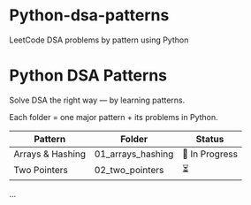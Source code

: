 # Python-dsa-patterns
LeetCode DSA problems by pattern using Python
# Python DSA Patterns

Solve DSA the right way — by learning patterns.

Each folder = one major pattern + its problems in Python.

| Pattern | Folder | Status |
|--------|--------|--------|
| Arrays & Hashing | 01_arrays_hashing | 🚧 In Progress |
| Two Pointers | 02_two_pointers | ⏳ |
...
